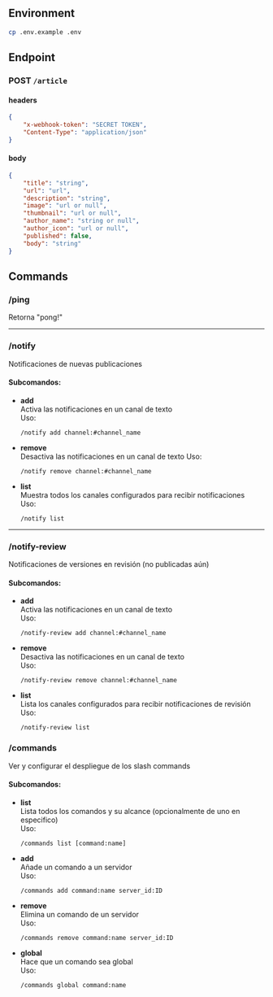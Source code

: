 ## Environment

```bash
cp .env.example .env
```  

## Endpoint
### POST `/article`
#### headers
```json
{ 
    "x-webhook-token": "SECRET TOKEN",
    "Content-Type": "application/json"
}
```
#### body
```json
{
    "title": "string",
    "url": "url",
    "description": "string",
    "image": "url or null",
    "thumbnail": "url or null",
    "author_name": "string or null",
    "author_icon": "url or null",
    "published": false,
    "body": "string"
}
```

## Commands
### /ping
Retorna "pong!"

--- 

### /notify
Notificaciones de nuevas publicaciones

#### Subcomandos:
- **add**  
  Activa las notificaciones en un canal de texto  
  Uso:
  ```  
  /notify add channel:#channel_name
  ```
- **remove**  
  Desactiva las notificaciones en un canal de texto
  Uso:  
  ```  
  /notify remove channel:#channel_name
  ```
- **list**  
  Muestra todos los canales configurados para recibir notificaciones  
  Uso:
  ```  
  /notify list  
  ```

---

### /notify-review
Notificaciones de versiones en revisión (no publicadas aún)

#### Subcomandos:
- **add**  
  Activa las notificaciones en un canal de texto  
  Uso:  
  ```  
  /notify-review add channel:#channel_name
  ```
- **remove**  
  Desactiva las notificaciones en un canal de texto  
  Uso:  
  ```  
  /notify-review remove channel:#channel_name  
  ```
- **list**  
  Lista los canales configurados para recibir notificaciones de revisión  
  Uso:  
  ```  
  /notify-review list  
  ```

### /commands
Ver y configurar el despliegue de los slash commands

#### Subcomandos:
- **list**  
  Lista todos los comandos y su alcance (opcionalmente de uno en especifico)  
  Uso:  
  ```
  /commands list [command:name]
  ```

- **add**  
  Añade un comando a un servidor  
  Uso:  
  ```
  /commands add command:name server_id:ID
  ```

- **remove**  
  Elimina un comando de un servidor  
  Uso:  
  ```
  /commands remove command:name server_id:ID
  ```

- **global**  
  Hace que un comando sea global  
  Uso:  
  ```
  /commands global command:name
  ```